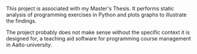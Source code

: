 This project is associated with my Master's Thesis. It performs static analysis of
programming exercises in Python and plots graphs to illustrate the findings.

The project probably does not make sense without the specific context it is designed for,
a teaching aid software for programming course management in Aalto-university.
